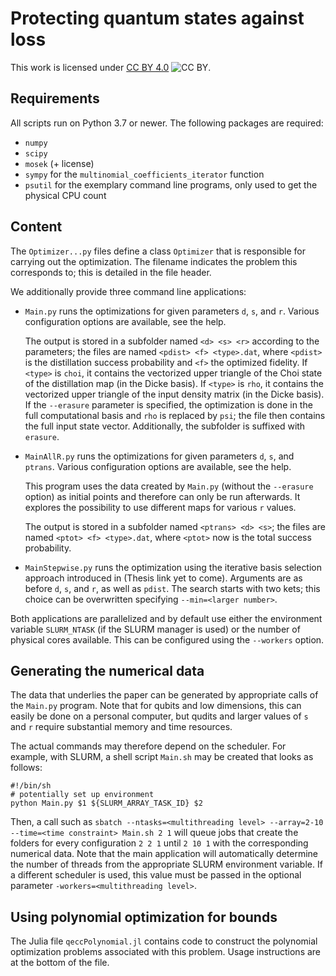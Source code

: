 # Protecting quantum states against loss

This work is licensed under [CC BY 4.0](http://creativecommons.org/licenses/by/4.0/) ![CC BY](https://i.creativecommons.org/l/by/4.0/88x31.png).

## Requirements

All scripts run on Python 3.7 or newer. The following packages are required:

- `numpy`
- `scipy`
- `mosek` (+ license)
- `sympy` for the `multinomial_coefficients_iterator` function
- `psutil` for the exemplary command line programs, only used to get the physical CPU count

## Content

The `Optimizer...py` files define a class `Optimizer` that is responsible for carrying out the
optimization.
The filename indicates the problem this corresponds to; this is detailed in the file header.

We additionally provide three command line applications:

- `Main.py` runs the optimizations for given parameters `d`, `s`, and `r`.
  Various configuration options are available, see the help.

  The output is stored in a subfolder named `<d> <s> <r>` according to the parameters; the files are
  named `<pdist> <f> <type>.dat`, where `<pdist>` is the distillation success probability and
  `<f>` the optimized fidelity.
  If `<type>` is `choi`, it contains the vectorized upper triangle of the Choi state of the
  distillation map (in the Dicke basis).
  If `<type>` is `rho`, it contains the vectorized upper triangle of the input density matrix (in
  the Dicke basis).
  If the `--erasure` parameter is specified, the optimization is done in the full computational
  basis and `rho` is replaced by `psi`; the file then contains the full input state vector.
  Additionally, the subfolder is suffixed with ` erasure`.
- `MainAllR.py` runs the optimizations for given parameters `d`, `s`, and `ptrans`.
  Various configuration options are available, see the help.

  This program uses the data created by `Main.py` (without the `--erasure` option) as initial points
  and therefore can only be run afterwards.
  It explores the possibility to use different maps for various `r` values.

  The output is stored in a subfolder named `<ptrans> <d> <s>`; the files are named
  `<ptot> <f> <type>.dat`, where `<ptot>` now is the total success probability.
- `MainStepwise.py` runs the optimization using the iterative basis selection approach introduced
  in (Thesis link yet to come). Arguments are as before `d`, `s`, and `r`, as well as `pdist`.
  The search starts with two kets; this choice can be overwritten specifying `--min=<larger number>`.

Both applications are parallelized and by default use either the environment variable `SLURM_NTASK`
(if the SLURM manager is used) or the number of physical cores available.
This can be configured using the `--workers` option.

## Generating the numerical data

The data that underlies the paper can be generated by appropriate calls of the `Main.py` program.
Note that for qubits and low dimensions, this can easily be done on a personal computer, but qudits
and larger values of `s` and `r` require substantial memory and time resources.

The actual commands may therefore depend on the scheduler.
For example, with SLURM, a shell script `Main.sh` may be created that looks as follows:
```Shell
#!/bin/sh
# potentially set up environment
python Main.py $1 ${SLURM_ARRAY_TASK_ID} $2
```
Then, a call such as `sbatch --ntasks=<multithreading level> --array=2-10 --time=<time constraint> Main.sh 2 1`
will queue jobs that create the folders for every configuration `2 2 1` until `2 10 1` with the
corresponding numerical data.
Note that the main application will automatically determine the number of threads from the
appropriate SLURM environment variable.
If a different scheduler is used, this value must be passed in the optional parameter
`-workers=<multithreading level>`.

## Using polynomial optimization for bounds
The Julia file `qeccPolynomial.jl` contains code to construct the polynomial optimization problems associated with this
problem. Usage instructions are at the bottom of the file.